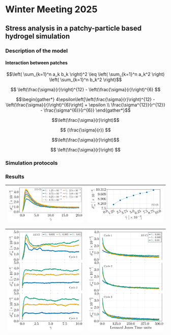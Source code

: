 # Winter Meeting 2025

## Stress analysis in a patchy-particle based hydrogel simulation


### Description of the model

#### Interaction between patches

```math
\left( \sum_{k=1}^n a_k b_k \right)^2 \leq \left( \sum_{k=1}^n a_k^2 \right) \left( \sum_{k=1}^n b_k^2 \right)
```

$$ \left(\frac{\sigma}{r}\right)^{12} -  \left(\frac{\sigma}{r}\right)^{6} $$

```math
\begin{gather*}
    4\epsilon\left[\left(\frac{\sigma}{r}\right)^{12} -  \left(\frac{\sigma}{r}\right)^{6}\right] + \epsilon \\
\frac{\sigma^{12}}{r^{12}} - \frac{\sigma^{6}}{r^{6}}
\end{gather*}
```
$$\left(\frac{\sigma}{r}\right)$$

$$ (\frac{\sigma}{r}) $$

```math
\left(\frac{\sigma}{r}\right)
```

$$
\left(\frac{\sigma}{r}\right)
$$


### Simulation protocols

### Results


| ![Stress](https://github.com/FranVT/NanoTech-Masters/blob/main/Tesis/WinterMeeting2025/poster/figStress.png) | ![Yield Stress](https://github.com/FranVT/NanoTech-Masters/blob/main/Tesis/WinterMeeting2025/poster/figYieldStress.png) |
|----|----|

| ![Deformation](https://github.com/FranVT/NanoTech-Masters/blob/main/Tesis/WinterMeeting2025/poster/figDef.png) | ![Relaxation](https://github.com/FranVT/NanoTech-Masters/blob/main/Tesis/WinterMeeting2025/poster/figRlx.png) |
|----|----|

